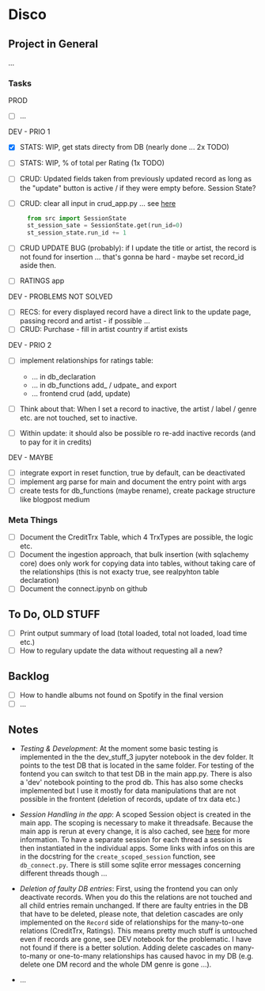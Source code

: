 # Disco

## Project in General

...

### Tasks

PROD

- [ ] ...

DEV - PRIO 1

- [x] STATS: WIP, get stats directy from DB (nearly done ... 2x TODO)
- [ ] STATS: WIP, % of total per Rating (1x TODO)

- [ ] CRUD: Updated fields taken from previously updated record as long as the "update" button is active / if they were empty before. Session State?
- [ ] CRUD: clear all input in crud_app.py ... see [here](https://discuss.streamlit.io/t/reset-multiselect-to-default-values-using-a-checkbox/1941)

  ```python  
    from src import SessionState
    st_session_sate = SessionState.get(run_id=0)
    st_session_state.run_id += 1
  ```

- [ ] CRUD UPDATE BUG (probably): if I update the title or artist, the record is not found for insertion ... that's gonna be hard - maybe set record_id aside then.
- [ ] RATINGS app

DEV - PROBLEMS NOT SOLVED

- [ ] RECS: for every displayed record have a direct link to the update page, passing record and artist - if possible ...
- [ ] CRUD: Purchase - fill in artist country if artist exists

DEV - PRIO 2

- [ ] implement relationships for ratings table:
  - ... in db_declaration
  - ... in db_functions add_ / udpate_ and export
  - ... frontend crud (add, update)

- [ ] Think about that: When I set a record to inactive, the artist / label / genre etc. are not touched, set to inactive.
- [ ] Within update: it should also be possible ro re-add inactive records (and to pay for it in credits)

DEV - MAYBE

- [ ] integrate export in reset function, true by default, can be deactivated
- [ ] implement arg parse for main and document the entry point with args
- [ ] create tests for db_functions (maybe rename), create package structure like blogpost medium

### Meta Things

- [ ] Document the CreditTrx Table, which 4 TrxTypes are possible, the logic etc.
- [ ] Document the ingestion approach, that bulk insertion (with sqlachemy core) does only work for copying data into tables, without taking care of the relationships (this is not exacty true, see realpyhton table declaration)
- [ ] Document the connect.ipynb on github

## To Do, OLD STUFF

- [ ] Print output summary of load (total loaded, total not loaded, load time etc.)
- [ ] How to regulary update the data without requesting all a new?

## Backlog

- [ ] How to handle albums not found on Spotify in the final version
- [ ] ...

## Notes

- _Testing & Development_: At the moment some basic testing is implemented in the the dev_stuff_3 jupyter notebook in the dev folder. It points to the test DB that is located in the same folder. For testing of the fontend you can switch to that test DB in the main app.py. There is also a 'dev' notebook pointing to the prod db. This has also some checks implemented but I use it mostly for data manipulations that are not possible in the frontent (deletion of records, update of trx data etc.)

- _Session Handling in the app_: A scoped Session object is created in the main app. The scoping is necessary to make it threadsafe. Because the main app is rerun at every change, it is also cached, see [here](https://docs.streamlit.io/en/latest/caching.html#example-1-pass-a-database-connection-around) for more information. To have a separate session for each thread a session is then instantiated in the individual apps. Some links with infos on this are in the docstring for the `create_scoped_session` function, see `db_connect.py`. There is still some sqlite error messages concerning different threads though ...

- _Deletion of faulty DB entries_: First, using the frontend you can only deactivate records. When you do this the relations are not touched and all child entries remain unchanged. If there are faulty entries in the DB that have to be deleted, please note, that deletion cascades are only implemented on the `Record` side of relationships for the many-to-one relations (CreditTrx, Ratings). This means pretty much stuff is untouched even if records are gone, see DEV notebook for the problematic. I have not found if there is a better solution. Adding delete cascades on many-to-many or one-to-many relationships has caused havoc in my DB (e.g. delete one DM record and the whole DM genre is gone ...).

- ...
  